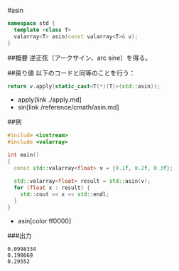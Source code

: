 #asin
```cpp
namespace std {
  template <class T>
  valarray<T> asin(const valarray<T>& v);
}
```

##概要
逆正弦（アークサイン、arc sine）を得る。


##戻り値
以下のコードと同等のことを行う：

```cpp
return v.apply(static_cast<T(*)(T)>(std::asin));
```
* apply[link ./apply.md]
* sin[link /reference/cmath/asin.md]


##例
```cpp
#include <iostream>
#include <valarray>

int main()
{
  const std::valarray<float> v = {0.1f, 0.2f, 0.3f};

  std::valarray<float> result = std::asin(v);
  for (float x : result) {
    std::cout << x << std::endl;
  }
}
```
* asin[color ff0000]

###出力
```
0.0998334
0.198669
0.29552
```


